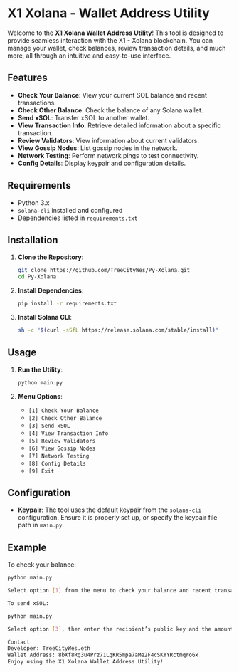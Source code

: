 # X1 Xolana - Wallet Address Utility

Welcome to the **X1 Xolana Wallet Address Utility**! This tool is designed to provide seamless interaction with the X1 - Xolana blockchain. You can manage your wallet, check balances, review transaction details, and much more, all through an intuitive and easy-to-use interface.

## Features

- **Check Your Balance**: View your current SOL balance and recent transactions.
- **Check Other Balance**: Check the balance of any Solana wallet.
- **Send xSOL**: Transfer xSOL to another wallet.
- **View Transaction Info**: Retrieve detailed information about a specific transaction.
- **Review Validators**: View information about current validators.
- **View Gossip Nodes**: List gossip nodes in the network.
- **Network Testing**: Perform network pings to test connectivity.
- **Config Details**: Display keypair and configuration details.

## Requirements

- Python 3.x
- `solana-cli` installed and configured
- Dependencies listed in `requirements.txt`

## Installation

1. **Clone the Repository**:
    ```sh
    git clone https://github.com/TreeCityWes/Py-Xolana.git
    cd Py-Xolana
    ```

2. **Install Dependencies**:
    ```sh
    pip install -r requirements.txt
    ```

3. **Install Solana CLI**:
    ```sh
    sh -c "$(curl -sSfL https://release.solana.com/stable/install)"
    ```

## Usage

1. **Run the Utility**:
    ```sh
    python main.py
    ```

2. **Menu Options**:
    - `[1] Check Your Balance`
    - `[2] Check Other Balance`
    - `[3] Send xSOL`
    - `[4] View Transaction Info`
    - `[5] Review Validators`
    - `[6] View Gossip Nodes`
    - `[7] Network Testing`
    - `[8] Config Details`
    - `[9] Exit`

## Configuration

- **Keypair**: The tool uses the default keypair from the `solana-cli` configuration. Ensure it is properly set up, or specify the keypair file path in `main.py`.

## Example

To check your balance:

```sh
python main.py

Select option [1] from the menu to check your balance and recent transactions.

To send xSOL:

python main.py

Select option [3], then enter the recipient’s public key and the amount of xSOL to transfer.

Contact
Developer: TreeCityWes.eth
Wallet Address: 8bXf8Rg3u4Prz71LgKR5mpa7aMe2F4cSKYYRctmqro6x
Enjoy using the X1 Xolana Wallet Address Utility!
